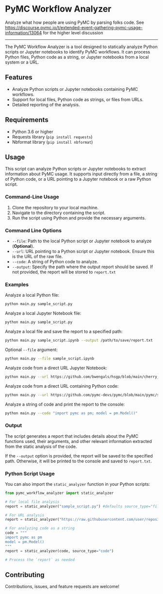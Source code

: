 # PyMC Workflow Analyzer

Analyze what how people are using PyMC by parsing folks code.
See https://discourse.pymc.io/t/extended-event-gathering-pymc-usage-information/13064 for the higher level discussion

--------------------------------------------

The PyMC Workflow Analyzer is a tool designed to statically analyze Python scripts or Jupyter notebooks to identify PyMC workflows. It can process Python files, Python code as a string, or Jupyter notebooks from a local system or a URL.

## Features

- Analyze Python scripts or Jupyter notebooks containing PyMC workflows.
- Support for local files, Python code as strings, or files from URLs.
- Detailed reporting of the analysis.

## Requirements

- Python 3.6 or higher
- Requests library (`pip install requests`)
- Nbformat library (`pip install nbformat`)

## Usage

This script can analyze Python scripts or Jupyter notebooks to extract information about PyMC usage. It supports input directly from a file, a string of Python code, or a URL pointing to a Jupyter notebook or a raw Python script.

### Command-Line Usage

1. Clone the repository to your local machine.
2. Navigate to the directory containing the script.
3. Run the script using Python and provide the necessary arguments.

### Command Line Options

- `--file`: Path to the local Python script or Jupyter notebook to analyze (**Optional**).
- `--url`: URL pointing to a Python script or Jupyter notebook. Ensure this is the URL of the raw file.
- `--code`: A string of Python code to analyze.
- `--output`: Specify the path where the output report should be saved. If not provided, the report will be stored to `report.txt`

### Examples
Analyze a local Python file:
```sh
python main.py sample_script.py
```

Analyze a local Jupyter Notebook file:
```sh
python main.py sample_script.py
```

Analyze a local file and save the report to a specified path:
```sh
python main.py sample_script.ipynb --output /path/to/save/report.txt
```

Optional `--file` argument:
```sh
python main.py --file sample_script.ipynb
```

Analyze code from a direct URL Jupyter Notebook:
```sh
python main.py --url https://github.com/bwengals/hsgp/blob/main/cherry_blossoms_hsgp.ipynb
```

Analyze code from a direct URL containing Python code:
```sh
python main.py --url https://github.com/pymc-devs/pymc/blob/main/pymc/sampling/mcmc.py
```

Analyze a string of code and print the report to the console:
```sh
python main.py --code "import pymc as pm; model = pm.Model()"
```

### Output
The script generates a report that includes details about the PyMC functions used, their arguments, and other relevant information extracted from the static analysis of the code.

If the `--output` option is provided, the report will be saved to the specified path. Otherwise, it will be printed to the console and saved to `report.txt`.


### Python Script Usage

You can also import the `static_analyzer` function in your Python scripts:

```python
from pymc_workflow_analyzer import static_analyzer

# For local file analysis
report = static_analyzer("sample_script.py") #defaults source_type="file"

# For URL analysis
report = static_analyzer("https://raw.githubusercontent.com/user/repository/branch/file.ipynb", source_type="url")

# For analyzing code as a string
code = """
import pymc as pm
model = pm.Model()
"""
report = static_analyzer(code, source_type="code")

# Process the `report` as needed
```

## Contributing

Contributions, issues, and feature requests are welcome!
